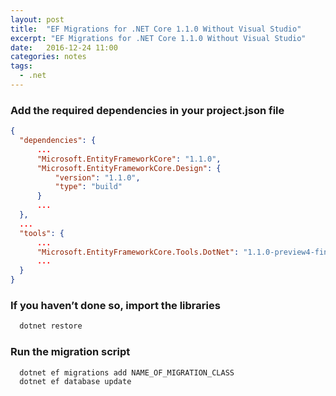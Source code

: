 ```yaml
---
layout: post
title:  "EF Migrations for .NET Core 1.1.0 Without Visual Studio"
excerpt: "EF Migrations for .NET Core 1.1.0 Without Visual Studio"
date:   2016-12-24 11:00
categories: notes
tags:
  - .net
---
```


### Add the required dependencies in your project.json file

```json
{
  "dependencies": { 
      ...
      "Microsoft.EntityFrameworkCore": "1.1.0",
      "Microsoft.EntityFrameworkCore.Design": {
          "version": "1.1.0",
          "type": "build"
      }
      ...
  },
  ...
  "tools": { 
      ...
      "Microsoft.EntityFrameworkCore.Tools.DotNet": "1.1.0-preview4-final"
      ...
  }
}
```


### If you haven’t done so, import the libraries

```bash
  dotnet restore
```

### Run the migration script

```bash
  dotnet ef migrations add NAME_OF_MIGRATION_CLASS
  dotnet ef database update
```